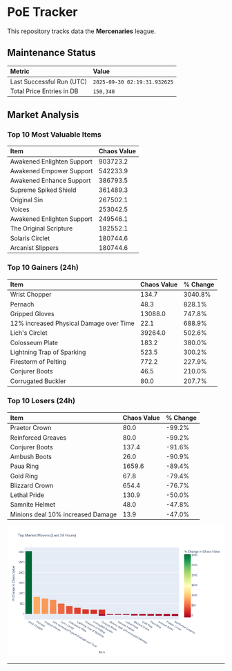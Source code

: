 # PoE Tracker

This repository tracks data the **Mercenaries** league.

## Maintenance Status

<!-- START_MAINTENANCE -->
| Metric | Value |
|:---|:---|
| Last Successful Run (UTC) | `2025-09-30 02:19:31.932625` |
| Total Price Entries in DB | `150,340` |

<!-- END_MAINTENANCE -->

## Market Analysis

<!-- START_ANALYSIS -->
### Top 10 Most Valuable Items
| Item | Chaos Value |
| :--- | :--- |
| Awakened Enlighten Support | 903723.2 |
| Awakened Empower Support | 542233.9 |
| Awakened Enhance Support | 386793.5 |
| Supreme Spiked Shield | 361489.3 |
| Original Sin | 267502.1 |
| Voices | 253042.5 |
| Awakened Enlighten Support | 249546.1 |
| The Original Scripture | 182552.1 |
| Solaris Circlet | 180744.6 |
| Arcanist Slippers | 180744.6 |

### Top 10 Gainers (24h)
| Item | Chaos Value | % Change |
| :--- | :--- | :--- |
| Wrist Chopper | 134.7 | 3040.8% |
| Pernach | 48.3 | 828.1% |
| Gripped Gloves | 13088.0 | 747.8% |
| 12% increased Physical Damage over Time | 22.1 | 688.9% |
| Lich's Circlet | 39264.0 | 502.6% |
| Colosseum Plate | 183.2 | 380.0% |
| Lightning Trap of Sparking | 523.5 | 300.2% |
| Firestorm of Pelting | 772.2 | 227.9% |
| Conjurer Boots | 46.5 | 210.0% |
| Corrugated Buckler | 80.0 | 207.7% |

### Top 10 Losers (24h)
| Item | Chaos Value | % Change |
| :--- | :--- | :--- |
| Praetor Crown | 80.0 | -99.2% |
| Reinforced Greaves | 80.0 | -99.2% |
| Conjurer Boots | 137.4 | -91.6% |
| Ambush Boots | 26.0 | -90.9% |
| Paua Ring | 1659.6 | -89.4% |
| Gold Ring | 67.8 | -79.4% |
| Blizzard Crown | 654.4 | -76.7% |
| Lethal Pride | 130.9 | -50.0% |
| Samnite Helmet | 48.0 | -47.8% |
| Minions deal 10% increased Damage | 13.9 | -47.0% |


![Market Movers Chart](charts/market_movers.png)
<!-- END_ANALYSIS -->

---
